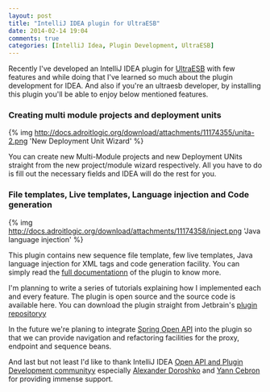 ```yaml
---
layout: post
title: "IntelliJ IDEA plugin for UltraESB"
date: 2014-02-14 19:04
comments: true
categories: [IntelliJ Idea, Plugin Development, UltraESB]
---
```


Recently I've developed an IntelliJ IDEA plugin for [UltraESB](http://www.adroitlogic.org/products/ultraesb.html) with few features and while doing that I've learned so much about the plugin development for IDEA. And also if you're an ultraesb developer, by installing this plugin you'll be able to enjoy below mentioned features.

### Creating multi module projects and deployment units
{% img http://docs.adroitlogic.org/download/attachments/11174355/unita-2.png 'New Deployment Unit Wizard' %}

You can create new Multi-Module projects and new Deployment UNits straight from the new project/module wizard respectively. All you have to do is fill out the necessary fields and IDEA will do the rest for you.

### File templates, Live templates, Language injection and Code generation
{% img http://docs.adroitlogic.org/download/attachments/11174358/inject.png 'Java language injection' %}
 
This plugin contains new sequence file template, few live templates, Java language injection for XML tags and code generation facility. You can simply read the [full documentationn](http://docs.adroitlogic.org/display/esb/IntelliJ+IDEA+Plugin) of the plugin to know more.

I'm planning to write a series of tutorials explaining how I implemented each and every feature. The plugin is open source and the source code is available here. You can download the plugin straight from Jetbrain's [plugin repositoryy](http://plugins.jetbrains.com/plugin/7396)

In the future we're planing to integrate [Spring Open API](http://confluence.jetbrains.com/display/IDEADEV/Spring+API+Guide) into the plugin so that we can provide navigation and refactoring facilities for the proxy, endpoint and sequence beans.

And last but not least I'd like to thank IntelliJ IDEA [Open API and Plugin Development communityy](http://devnet.jetbrains.com/community/idea/open_api_and_plugin_development) especially [Alexander Doroshko](http://devnet.jetbrains.com/people/AlexanderD) and [Yann Cebron](http://devnet.jetbrains.com/people/yannc76) for providing immense support.
